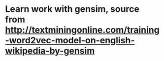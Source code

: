 # Learn work with gensim, source from http://textminingonline.com/training-word2vec-model-on-english-wikipedia-by-gensim